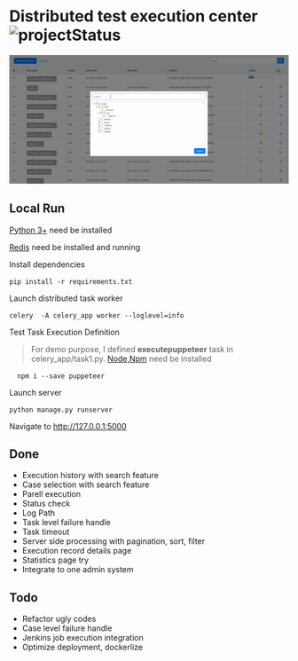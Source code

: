 # Distributed test execution center  ![projectStatus](https://img.shields.io/badge/status-In--Development-red.svg)

<div align=center ><img src="https://github.com/luisxiaomai/Images/blob/master/Distributed_Test_Center/testcenter.gif"/></div>

## Local Run

  [Python 3+](https://www.python.org/downloads/) need be installed

  [Redis](https://redis.io/) need be installed and running

  Install dependencies
  ```
  pip install -r requirements.txt
  ```
  Launch distributed task worker
  ```
  celery  -A celery_app worker --loglevel=info
  ```
  Test Task Execution Definition
  
  > For demo purpose, I defined **executepuppeteer** task in celery_app/task1.py. [Node,Npm](  https://nodejs.org/en/download/) need be installed
  ```	
    npm i --save puppeteer
  ```
  Launch server
  ```	
  python manage.py runserver
  ```
  Navigate to http://127.0.0.1:5000

## Done
- Execution history with search feature
- Case selection with search feature
- Parell execution
- Status check
- Log Path
- Task level failure handle
- Task timeout
- Server side processing with pagination, sort, filter
- Execution record details page
- Statistics page try
- Integrate to one admin system

## Todo
- Refactor ugly codes
- Case level failure handle
- Jenkins job execution integration
- Optimize deployment, dockerlize
